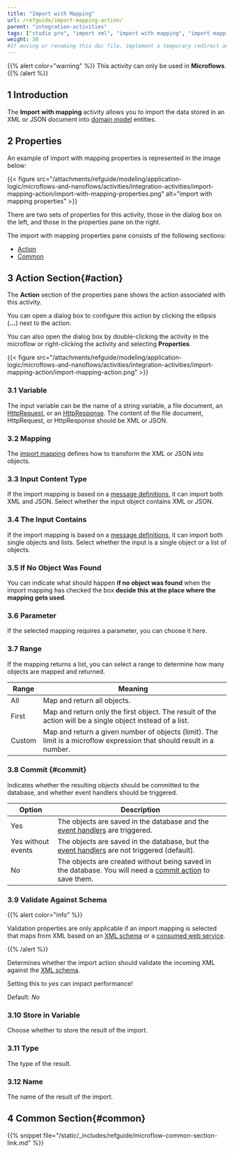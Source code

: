 ```yaml
---
title: "Import with Mapping"
url: /refguide/import-mapping-action/
parent: "integration-activities"
tags: ["studio pro", "import xml", "import with mapping", "import mapping", "integration activity"]
weight: 30
#If moving or renaming this doc file, implement a temporary redirect and let the respective team know they should update the URL in the product. See Mapping to Products for more details.
---
```


{{% alert color="warning" %}}
This activity can only be used in **Microflows**.
{{% /alert %}}


## 1 Introduction

The **Import with mapping** activity allows you to import the data stored in an XML or JSON document into [domain model](/refguide/domain-model/) entities.

## 2 Properties

An example of import with mapping properties is represented in the image below:

{{< figure src="/attachments/refguide/modeling/application-logic/microflows-and-nanoflows/activities/integration-activities/import-mapping-action/import-with-mapping-properties.png" alt="import with mapping properties" >}}

There are two sets of properties for this activity, those in the dialog box on the left, and those in the properties pane on the right.

The import with mapping properties pane consists of the following sections:

* [Action](#action)
* [Common](#common)

## 3 Action Section{#action}

The **Action** section of the properties pane shows the action associated with this activity.

You can open a dialog box to configure this action by clicking the ellipsis (**…**) next to the action.

You can also open the dialog box by double-clicking the activity in the microflow or right-clicking the activity and selecting **Properties**.

{{< figure src="/attachments/refguide/modeling/application-logic/microflows-and-nanoflows/activities/integration-activities/import-mapping-action/import-mapping-action.png" >}}

### 3.1 Variable

The input variable can be the name of a string variable, a file document, an [HttpRequest](/refguide/http-request-and-response-entities/#http-request), or an [HttpResponse](/refguide/http-request-and-response-entities/#http-response). The content of the file document, HttpRequest, or HttpResponse should be XML or JSON.

### 3.2 Mapping

The [import mapping](/refguide/import-mappings/) defines how to transform the XML or JSON into objects.

### 3.3 Input Content Type

If the import mapping is based on a [message definitions](/refguide/message-definitions/), it can import both XML and JSON. Select whether the input object contains XML or JSON.

### 3.4 The Input Contains

If the import mapping is based on a [message definitions](/refguide/message-definitions/), it can import both single objects and lists. Select whether the input is a single object or a list of objects.

### 3.5 If No Object Was Found

You can indicate what should happen **if no object was found** when the import mapping has checked the box **decide this at the place where the mapping gets used**.

### 3.6 Parameter

If the selected mapping requires a parameter, you can choose it here.

### 3.7 Range

 If the mapping returns a list, you can select a range to determine how many objects are mapped and returned.

| Range | Meaning |
| --- | --- |
| All | Map and return all objects. |
| First | Map and return only the first object. The result of the action will be a single object instead of a list. |
| Custom | Map and return a given number of objects (limit). The limit is a microflow expression that should result in a number. |

### 3.8 Commit {#commit}

Indicates whether the resulting objects should be committed to the database, and whether event handlers should be triggered.

| Option | Description |
| --- | --- |
| Yes | The objects are saved in the database and the [event handlers](/refguide/event-handlers/) are triggered. |
| Yes without events | The objects are saved in the database, but the [event handlers](/refguide/event-handlers/) are not triggered (default). |
| No | The objects are created without being saved in the database. You will need a [commit action](/refguide/committing-objects/) to save them. |

### 3.9 Validate Against Schema

{{% alert color="info" %}}

Validation properties are only applicable if an import mapping is selected that maps from XML based on an [XML schema](/refguide/xml-schemas/) or a [consumed web service](/refguide/consumed-web-service/).

{{% /alert %}}

Determines whether the import action should validate the incoming XML against the [XML schema](/refguide/xml-schemas/).

Setting this to _yes_ can impact performance!

Default: *No*

### 3.10 Store in Variable

Choose whether to store the result of the import.

### 3.11 Type

The type of the result.

### 3.12 Name

The name of the result of the import.

## 4 Common Section{#common}

{{% snippet file="/static/_includes/refguide/microflow-common-section-link.md" %}}
